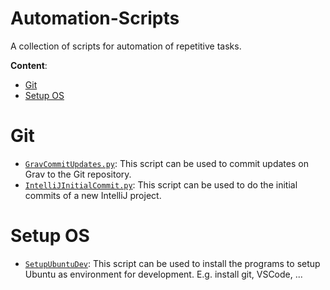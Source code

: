 # Automation-Scripts
A collection of scripts for automation of repetitive tasks.

**Content**:
- [Git](#git)
- [Setup OS](#setup-os)

# Git
- [`GravCommitUpdates.py`](Git/GravCommitUpdates.py): This script can be used to commit updates on Grav to the Git repository.
- [`IntelliJInitialCommit.py`](Git/IntelliJInitialCommit.py): This script can be used to do the initial commits of a new IntelliJ project.

# Setup OS
- [`SetupUbuntuDev`](SetupOS/SetupUbuntuDev.sh): This script can be used to install the programs to setup Ubuntu as environment for development. E.g. install git, VSCode, ...